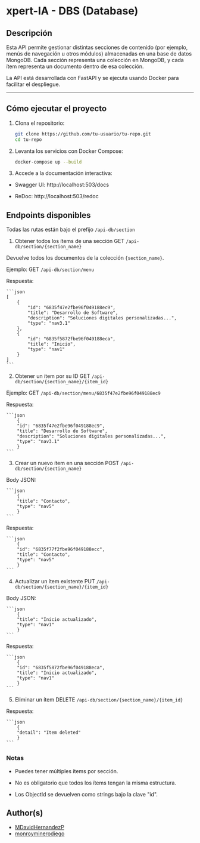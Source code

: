 # xpert-IA - DBS (Database)

## Descripción

Esta API permite gestionar distintas secciones de contenido (por ejemplo, menús de navegación u otros módulos) almacenadas en una base de datos MongoDB. Cada sección representa una colección en MongoDB, y cada ítem representa un documento dentro de esa colección.

La API está desarrollada con FastAPI y se ejecuta usando Docker para facilitar el despliegue.

---

## Cómo ejecutar el proyecto

1. Clona el repositorio:

    ```bash
    git clone https://github.com/tu-usuario/tu-repo.git
    cd tu-repo
    ```

2. Levanta los servicios con Docker Compose:

    ```bash
    docker-compose up --build
    ```

3. Accede a la documentación interactiva:

- Swagger UI: http://localhost:503/docs

- ReDoc: http://localhost:503/redoc

## Endpoints disponibles

Todas las rutas están bajo el prefijo `/api-db/section`

1. Obtener todos los ítems de una sección
GET `/api-db/section/{section_name}`

Devuelve todos los documentos de la colección `{section_name}`.

Ejemplo:
GET `/api-db/section/menu`

Respuesta:

    ```json
    [
        {
            "id": "6835f47e2fbe96f049188ec9",
            "title": "Desarrollo de Software",
            "description": "Soluciones digitales personalizadas...",
            "type": "nav3.1"
        },
        {
            "id": "6835f5872fbe96f049188eca",
            "title": "Inicio",
            "type": "nav1"
        }
    ]
    ```

2. Obtener un ítem por su ID
GET `/api-db/section/{section_name}/{item_id}`

Ejemplo:
GET `/api-db/section/menu/6835f47e2fbe96f049188ec9`

Respuesta:

    ```json
        {
        "id": "6835f47e2fbe96f049188ec9",
        "title": "Desarrollo de Software",
        "description": "Soluciones digitales personalizadas...",
        "type": "nav3.1"
        }
    ```

3. Crear un nuevo ítem en una sección
POST `/api-db/section/{section_name}`

Body JSON:

    ```json
        {
        "title": "Contacto",
        "type": "nav5"
        }
    ```

Respuesta:

    ```json
        {
        "id": "6835f77f2fbe96f049188ecc",
        "title": "Contacto",
        "type": "nav5"
        }
    ```

4. Actualizar un ítem existente
PUT `/api-db/section/{section_name}/{item_id}`

Body JSON:

    ```json
        {
        "title": "Inicio actualizado",
        "type": "nav1"
        }
    ```

Respuesta:

    ```json
        {
        "id": "6835f5872fbe96f049188eca",
        "title": "Inicio actualizado",
        "type": "nav1"
        }
    ```

5. Eliminar un ítem
DELETE `/api-db/section/{section_name}/{item_id}`

Respuesta:

    ```json
        {
        "detail": "Item deleted"
        }
    ```

### Notas
* Puedes tener múltiples ítems por sección.

* No es obligatorio que todos los ítems tengan la misma estructura.

* Los ObjectId se devuelven como strings bajo la clave "id".

## Author(s)
* [MDavidHernandezP](https://github.com/MDavidHernandezP)
* [monroyminerodiego](https://github.com/monroyminerodiego)